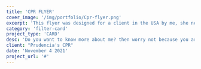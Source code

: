 ```yaml
---
title: 'CPR FLYER'
cover_image: '/img/portfolio/Cpr-flyer.png'
excerpt: 'This flyer was designed for a client in the USA by me, she needed it to advertise her business as to apply CPR treatment to individuals in the USA.'
category: 'filter-card'
project_type: 'CARD'
desc: 'Do you want to know more about me? then worry not because you are at the right spot. Actually i built this particular project to test my skills for all this years. But now i know what i am capable of. This Portfolio website actually contains my photo, about me and my little career, educational levels, my interests, my skills, what i offer and some of my few projects i have done in the past years. You can also find my contact in the contact page if you need any Questions.'
client: "Prudencia's CPR"
date: 'November 4 2021'
project_url: '#'
---
```


